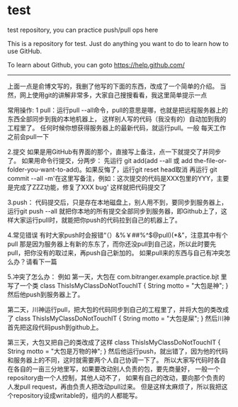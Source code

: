 ﻿test
====

test repository, you can practice push/pull ops here

This is a repository for test. Just do anything you want
to do to learn how to use GitHub.

To learn about Github, you can goto
https://help.github.com/

------------------------------------------
上面一点是俞博文写的，我删了他写的下面的东西，改成了一个简单的介绍。
当然，网上使用git的讲解非常多，大家自己搜搜看看，我这里简单提示一点

常用操作:
1 pull：运行pull --all命令，pull的意思是哪，也就是把远程服务器上的东西全部同步到我的本地机器上，
这样别人写的代码（我没有的）自动加到我的工程里了。
任何时候你想获得服务器上的最新代码，就运行pull。一般 每天工作之前会pull一下

2.提交
如果是用GitHub有界面的那个，直接写上备注，点一下就提交了并同步了。
如果用命令行提交，分两步：
先运行 git add(add --all 或 add the-file-or-folder-you-want-to-add)。如果反悔了，运行git reset head取消
再运行 git commit --all -m'在这里写备注，例如：这次提交的代码是XXX包里的YYY，主要是完成了ZZZ功能，修复了XXX bug'
这样就把代码提交了

3.push： 代码提交后，只是存在本地磁盘上，别人用不到，要同步到服务器上，
运行git push --all 就把你本地的所有提交全部同步到服务器，即Github上了，这样大家运行pull时，就能把你push的代码拉到自己的机器上了。

4.常见错误
有时大家push时会报错“（）&%￥##%^$@pull)(*&”，注意其中有个pull
那是因为服务器上有新的东东了，而你还没pull到自己这，所以此时要先pull，把你没有的取过来，再push自己新加的。
如果pull来的东西与自己有冲突怎么办？请看下一篇

5.冲突了怎么办：
例如
第一天，大包在 com.bitranger.example.practice.bjt 里写了一个类
class ThisIsMyClassDoNotTouchIT {
	String motto = "大包是神";
}
然后他push到服务器上了。

第二天，川神运行pull，把大包的代码同步到自己的工程里了，并将大包的类改成了
class ThisIsMyClassDoNotTouchIT {
	String motto = "大包是屎";
}
然后川神首先把这段代码push到github上。

第三天，大包又把自己的类改成了这样
class ThisIsMyClassDoNotTouchIT {
	String motto = "大包是万物的神";
}
然后他运行push，就出错了，因为他的代码和服务器上的不同，这时就需要两个人自己协调一下了。
所以大家写代码时各自在各自的一亩三分地里写，如果要改动别人负责的包，要先商量好，
一般一个repository由一个人控制，其他人动不了，
如果有自己的改动，要向那个负责的人发pull request，再由负责人把改动pull过来。
但是这样太麻烦了，所以我把这个repository设成writable的，组内的人都能写。








